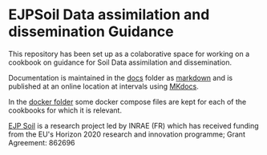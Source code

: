 # EJPSoil Data assimilation and dissemination Guidance

This repository has been set up as a colaborative space for working on a cookbook on guidance for Soil Data assimilation and dissemination.

Documentation is maintained in the [docs](docs) folder as [markdown](https://en.wikipedia.org/wiki/Markdown) and is published at an online location at intervals using [MKdocs](https://www.mkdocs.org). 

In the [docker folder](docker) some docker compose files are kept for each of the cookbooks for which it is relevant. 

[EJP Soil](https://ejpsoil.eu) is a research project led by INRAE (FR) which has received funding from the EU's Horizon 2020 research and innovation programme; Grant Agreement: 862696